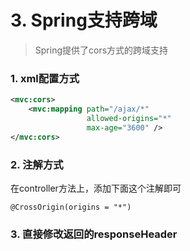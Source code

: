 # 3. Spring支持跨域

> Spring提供了cors方式的跨域支持

### 1. xml配置方式

```xml
<mvc:cors>
    <mvc:mapping path="/ajax/*"
                 allowed-origins="*"
                 max-age="3600" />
</mvc:cors>
```


### 2. 注解方式

在controller方法上，添加下面这个注解即可

```
@CrossOrigin(origins = "*")
```


### 3. 直接修改返回的responseHeader

```

```

